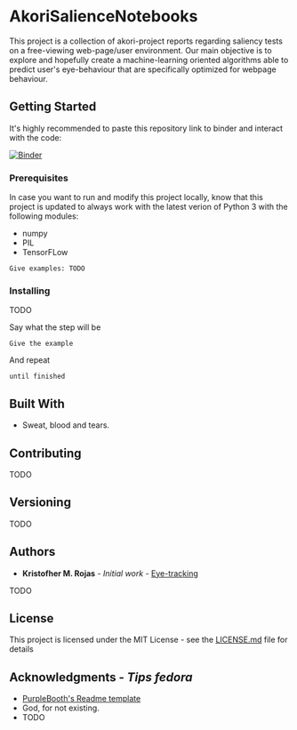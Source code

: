 # AkoriSalienceNotebooks

This project is a collection of akori-project reports regarding saliency tests on a free-viewing web-page/user environment.
Our main objective is to explore and hopefully create a machine-learning oriented algorithms able to predict user's eye-behaviour
that are specifically optimized for webpage behaviour.

## Getting Started

It's highly recommended to paste this repository link to binder and interact with the code:

[![Binder](https://mybinder.org/badge.svg)](https://mybinder.org/v2/gh/harrisonford/AkoriSalienceNotebooks/master)

### Prerequisites

In case you want to run and modify this project locally, know that this project is updated to always work with the
latest verion of Python 3 with the following modules:
* numpy
* PIL
* TensorFLow

```
Give examples: TODO
```

### Installing

TODO

Say what the step will be

```
Give the example
```

And repeat

```
until finished
```

## Built With

* Sweat, blood and tears.

## Contributing

TODO

## Versioning

TODO

## Authors

* **Kristofher M. Rojas** - *Initial work* - [Eye-tracking](https://github.com/harrisonford)

TODO

## License

This project is licensed under the MIT License - see the [LICENSE.md](LICENSE.md) file for details

## Acknowledgments - *Tips fedora*
* [PurpleBooth's Readme template](https://gist.github.com/PurpleBooth/109311bb0361f32d87a2)
* God, for not existing.
* TODO
